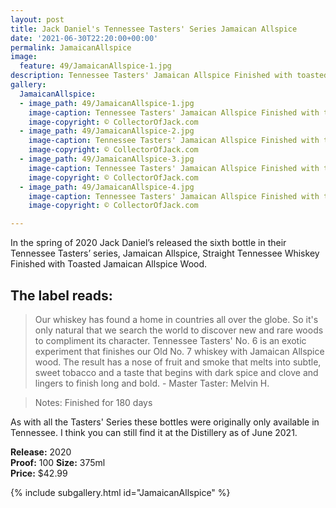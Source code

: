 ```yaml
---
layout: post
title: Jack Daniel's Tennessee Tasters' Series Jamaican Allspice
date: '2021-06-30T22:20:00+00:00'
permalink: JamaicanAllspice
image:
  feature: 49/JamaicanAllspice-1.jpg
description: Tennessee Tasters' Jamaican Allspice Finished with toasted Jamaican Allspice Wood
gallery:
  JamaicanAllspice:
  - image_path: 49/JamaicanAllspice-1.jpg
    image-caption: Tennessee Tasters' Jamaican Allspice Finished with toasted Jamaican Allspice Wood front
    image-copyright: © CollectorOfJack.com
  - image_path: 49/JamaicanAllspice-2.jpg
    image-caption: Tennessee Tasters' Jamaican Allspice Finished with toasted Jamaican Allspice Wood right side
    image-copyright: © CollectorOfJack.com
  - image_path: 49/JamaicanAllspice-3.jpg
    image-caption: Tennessee Tasters' Jamaican Allspice Finished with toasted Jamaican Allspice Wood rear
    image-copyright: © CollectorOfJack.com
  - image_path: 49/JamaicanAllspice-4.jpg
    image-caption: Tennessee Tasters' Jamaican Allspice Finished with toasted Jamaican Allspice Wood left side
    image-copyright: © CollectorOfJack.com

---
```


In the spring of 2020 Jack Daniel’s released the sixth bottle in their Tennessee Tasters’ series, Jamaican Allspice, Straight Tennessee Whiskey Finished with Toasted Jamaican Allspice Wood.

## The label reads:
> Our whiskey has found a home in countries all over the globe. So it's only natural that we search the world to discover new and rare woods to compliment its character. Tennessee Tasters' No. 6 is an exotic experiment that finishes our Old No. 7 whiskey with Jamaican Allspice wood. The result has a nose of fruit and smoke that melts into subtle, sweet tobacco and a taste that begins with dark spice and clove and lingers to finish long and bold.
> \- Master Taster: Melvin H. 

> Notes: Finished for 180 days
    
As with all the Tasters' Series these bottles were originally only available in Tennessee. I think you can still find it at the Distillery as of June 2021. 

**Release:** 2020  
**Proof:** 100
**Size:** 375ml  
**Price:** $42.99  

{% include subgallery.html id="JamaicanAllspice" %}

